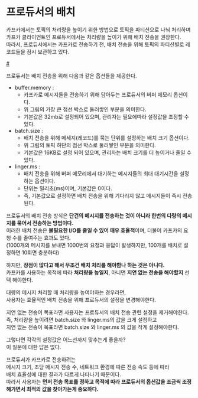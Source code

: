 # 프로듀서의 배치 

카프카에서는 토픽의 처리량을 높이기 위한 방법으로 토픽을 파티션으로 나눠 처리하며     
카프카 클라이언트인 프로듀서에서는 처리량을 높이기 위해 배치 전송을 권장한다.     
따라서, 프로듀서에서는 카프카로 전송하기 전, 배치 전송을 위해 토픽의 파티션별로 레코드들을 잠시 보관하고 있다.    
  
[#](#)  
  
프로듀서는 배치 전송을 위해 다음과 같은 옵션들을 제공한다.    

* buffer.memory : 
    * 카프카로 메시지들을 전송하기 위해 담아두는 프로듀서의 버퍼 메모리 옵션이다.    
    * 위 그림의 가장 큰 점선 박스로 둘러쌓인 부분을 의미한다.   
    * 기본값은 32mb로 설정되어 있으며, 관리자는 필요에따라 설정값을 조정할 수 있다.   
* batch.size :
    * 배치 전송을 위해 메세지(레코드)를 묶는 단위를 설정하는 배치 크기 옵션이다.        
    * 위 그림의 토픽 하단의 점선 박스로 둘러쌓인 부분을 의미한다.     
    * 기본값은 16KB로 설정 되어 있으며, 관리자는 배치 크기를 더 높이거나 줄일 수 있다.  
* linger.ms : 
    * 배치 전송을 위해 버퍼 메모리에서 대기하는 메시지들의 최대 대기시간을 설정하는 옵션이다.  
    * 단위는 밀리초(ms)이며, 기본값은 0이다.      
    * 즉, 기본값으로 설정하면 배치 전송을 위해 기다리지 않고 메시지들이 즉시 전송된다.   

프로듀서의 배치 전송 방식은 **단건의 메시지를 전송하는 것이 아니라 한번의 다량의 메시지를 묶어서 전송하는 방법이다.**       
이러한 배치 전송은 **불필요한 I/O를 줄일 수 있어 매우 효율적**이며, 더불어 카프카의 요청 수를 줄여주는 효과도 있다.       
(1000개의 메시지를 보내면 1000번의 요청과 응답이 발생하지만, 100개를 배치로 설정하면 10회면 충분하다)    
    
하지만, **장점이 많다고 해서 무조건 배치 처리를 해야함나 하는 것은 아니다.**         
카프카를 사용하는 목적에 따라 **처리량을 높일지**, 아니면 **지연 없는 전송을 해야할지** 선택 해야한다.       
   
대량의 메시지 처리할 때 처리량을 높여야하는 경우라면,   
사용자는 효율적인 배치 전송을 위해 프로듀서의 설정을 변경해야한다.       
    
지연 없는 전송이 목표라면 사용자는 프로듀서의 배치 전송 관련 설정을 제거해야한다.      
즉, 처리량을 높이려면 batch.size 와 linger.ms의 값을 크게 설정하고     
지연 없는 전송이 목표라면 batch.size 와 linger.ms 의 값을 작게 설정해야한다.    
  
그렇다면 각각의 설정값은 어느선까지 맞추는게 좋을까?    
이 질문에 대한 답은 없다.   
     
프로듀서가 카프카로 전송하려는  
메시지 크기, 초당 메시지 전송 수, 네트워크 환경에 따른 전송 속도 등에 따라        
배치 효율성에 대한 결과가 다르게 나타나기 때문이다.   
따라서 사용자는 **먼저 전송 목표를 정하고 목적에 따라 프로듀서의 옵션값을 조금씩 조정해가면서 최적의 값을 찾아가는게 중요하다.**   


